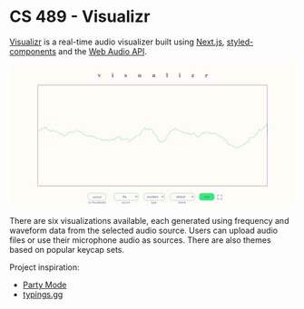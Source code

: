 # CS 489 - Visualizr

[Visualizr](https://visualizr.vercel.app/) is a real-time audio visualizer built using [Next.js](https://nextjs.org/), [styled-components](https://styled-components.com/) and the [Web Audio API](https://developer.mozilla.org/en-US/docs/Web/API/Web_Audio_API).

![visualizr screenshot](./public/preview.jpg)

There are six visualizations available, each generated using frequency and waveform data from the selected audio source. Users can upload audio files or use their microphone audio as sources. There are also themes based on popular keycap sets.

Project inspiration:

- [Party Mode](https://preziotte.com/partymode/#)
- [typings.gg](https://typings.gg/)
